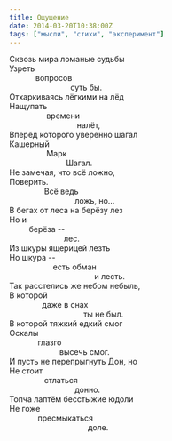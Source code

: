 ```yaml
---
title: Ощущение
date: 2014-03-20T10:38:00Z
tags: ["мысли", "стихи", "эксперимент"]
---
```


Сквозь мира ломаные судьбы  
Узреть  
            вопросов  
                            суть бы.  
Отхаркиваясь лёгкими на лёд  
Нащупать  
                 времени  
                               налёт,  
Вперёд которого уверенно шагал  
Кашерный  
                 Марк  
                          Шагал.  
Не замечая, что всё ложно,  
Поверить.  
                Всё ведь  
                              ложь, но...  
В бегах от леса на берёзу лез  
Но и  
         берёза --  
                         лес.  
Из шкуры ящерицей лезть  
Но шкура --  
                    есть обман  
                                       и лесть.  
Так расстелись же небом небыль,  
В которой  
               даже в снах  
                                  ты не был.  
В которой тяжкий едкий смог  
Оскалы  
             глазго  
                       высечь смог.  
И пусть не перепрыгнуть Дон, но  
Не стоит  
                стлаться  
                              донно.  
Топча лаптём бесстыжие юдоли  
Не гоже  
             пресмыкаться  
                                    доле.  
